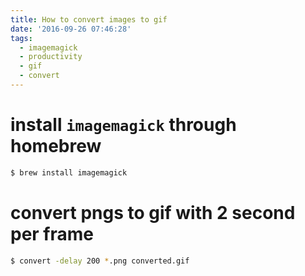 ```yaml
---
title: How to convert images to gif
date: '2016-09-26 07:46:28'
tags:
  - imagemagick
  - productivity
  - gif
  - convert
---
```


# install `imagemagick` through homebrew

```sh
$ brew install imagemagick
```

# convert pngs to gif with 2 second per frame

```sh
$ convert -delay 200 *.png converted.gif
```
